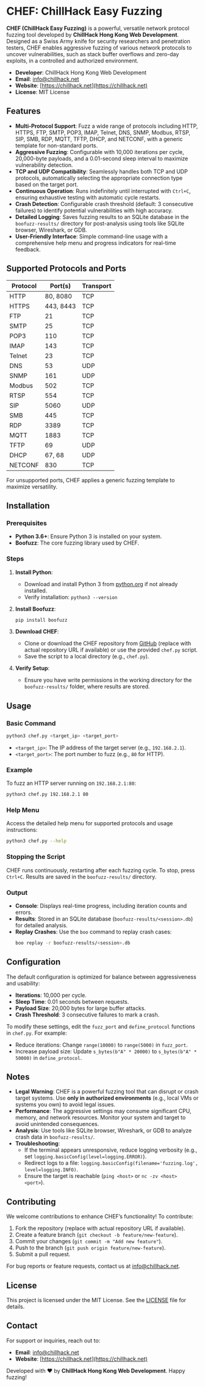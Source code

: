 # CHEF: ChillHack Easy Fuzzing

**CHEF (ChillHack Easy Fuzzing)** is a powerful, versatile network protocol fuzzing tool developed by **ChillHack Hong Kong Web Development**. Designed as a Swiss Army knife for security researchers and penetration testers, CHEF enables aggressive fuzzing of various network protocols to uncover vulnerabilities, such as stack buffer overflows and zero-day exploits, in a controlled and authorized environment.

- **Developer**: ChillHack Hong Kong Web Development
- **Email**: [info@chillhack.net](mailto:info@chillhack.net)
- **Website**: [https://chillhack.net](https://chillhack.net)
- **License**: MIT License

## Features

- **Multi-Protocol Support**: Fuzz a wide range of protocols including HTTP, HTTPS, FTP, SMTP, POP3, IMAP, Telnet, DNS, SNMP, Modbus, RTSP, SIP, SMB, RDP, MQTT, TFTP, DHCP, and NETCONF, with a generic template for non-standard ports.
- **Aggressive Fuzzing**: Configurable with 10,000 iterations per cycle, 20,000-byte payloads, and a 0.01-second sleep interval to maximize vulnerability detection.
- **TCP and UDP Compatibility**: Seamlessly handles both TCP and UDP protocols, automatically selecting the appropriate connection type based on the target port.
- **Continuous Operation**: Runs indefinitely until interrupted with `Ctrl+C`, ensuring exhaustive testing with automatic cycle restarts.
- **Crash Detection**: Configurable crash threshold (default: 3 consecutive failures) to identify potential vulnerabilities with high accuracy.
- **Detailed Logging**: Saves fuzzing results to an SQLite database in the `boofuzz-results/` directory for post-analysis using tools like SQLite browser, Wireshark, or GDB.
- **User-Friendly Interface**: Simple command-line usage with a comprehensive help menu and progress indicators for real-time feedback.

## Supported Protocols and Ports

| Protocol       | Port(s)       | Transport |
|----------------|---------------|-----------|
| HTTP           | 80, 8080      | TCP       |
| HTTPS          | 443, 8443     | TCP       |
| FTP            | 21            | TCP       |
| SMTP           | 25            | TCP       |
| POP3           | 110           | TCP       |
| IMAP           | 143           | TCP       |
| Telnet         | 23            | TCP       |
| DNS            | 53            | UDP       |
| SNMP           | 161           | UDP       |
| Modbus         | 502           | TCP       |
| RTSP           | 554           | TCP       |
| SIP            | 5060          | UDP       |
| SMB            | 445           | TCP       |
| RDP            | 3389          | TCP       |
| MQTT           | 1883          | TCP       |
| TFTP           | 69            | UDP       |
| DHCP           | 67, 68        | UDP       |
| NETCONF        | 830           | TCP       |

For unsupported ports, CHEF applies a generic fuzzing template to maximize versatility.

## Installation

### Prerequisites
- **Python 3.6+**: Ensure Python 3 is installed on your system.
- **Boofuzz**: The core fuzzing library used by CHEF.

### Steps
1. **Install Python**:
   - Download and install Python 3 from [python.org](https://www.python.org/downloads/) if not already installed.
   - Verify installation: `python3 --version`

2. **Install Boofuzz**:
   ```bash
   pip install boofuzz
   ```

3. **Download CHEF**:
   - Clone or download the CHEF repository from [GitHub](#) (replace with actual repository URL if available) or use the provided `chef.py` script.
   - Save the script to a local directory (e.g., `chef.py`).

4. **Verify Setup**:
   - Ensure you have write permissions in the working directory for the `boofuzz-results/` folder, where results are stored.

## Usage

### Basic Command
```bash
python3 chef.py <target_ip> <target_port>
```

- `<target_ip>`: The IP address of the target server (e.g., `192.168.2.1`).
- `<target_port>`: The port number to fuzz (e.g., `80` for HTTP).

### Example
To fuzz an HTTP server running on `192.168.2.1:80`:
```bash
python3 chef.py 192.168.2.1 80
```

### Help Menu
Access the detailed help menu for supported protocols and usage instructions:
```bash
python3 chef.py --help
```

### Stopping the Script
CHEF runs continuously, restarting after each fuzzing cycle. To stop, press `Ctrl+C`. Results are saved in the `boofuzz-results/` directory.

### Output
- **Console**: Displays real-time progress, including iteration counts and errors.
- **Results**: Stored in an SQLite database (`boofuzz-results/<session>.db`) for detailed analysis.
- **Replay Crashes**: Use the `boo` command to replay crash cases:
  ```bash
  boo replay -r boofuzz-results/<session>.db
  ```

## Configuration

The default configuration is optimized for balance between aggressiveness and usability:
- **Iterations**: 10,000 per cycle.
- **Sleep Time**: 0.01 seconds between requests.
- **Payload Size**: 20,000 bytes for large buffer attacks.
- **Crash Threshold**: 3 consecutive failures to mark a crash.

To modify these settings, edit the `fuzz_port` and `define_protocol` functions in `chef.py`. For example:
- Reduce iterations: Change `range(10000)` to `range(5000)` in `fuzz_port`.
- Increase payload size: Update `s_bytes(b"A" * 20000)` to `s_bytes(b"A" * 50000)` in `define_protocol`.

## Notes

- **Legal Warning**: CHEF is a powerful fuzzing tool that can disrupt or crash target systems. Use **only in authorized environments** (e.g., local VMs or systems you own) to avoid legal issues.
- **Performance**: The aggressive settings may consume significant CPU, memory, and network resources. Monitor your system and target to avoid unintended consequences.
- **Analysis**: Use tools like SQLite browser, Wireshark, or GDB to analyze crash data in `boofuzz-results/`.
- **Troubleshooting**:
  - If the terminal appears unresponsive, reduce logging verbosity (e.g., set `logging.basicConfig(level=logging.ERROR)`).
  - Redirect logs to a file: `logging.basicConfig(filename='fuzzing.log', level=logging.INFO)`.
  - Ensure the target is reachable (`ping <host>` or `nc -zv <host> <port>`).

## Contributing

We welcome contributions to enhance CHEF’s functionality! To contribute:
1. Fork the repository (replace with actual repository URL if available).
2. Create a feature branch (`git checkout -b feature/new-feature`).
3. Commit your changes (`git commit -m "Add new feature"`).
4. Push to the branch (`git push origin feature/new-feature`).
5. Submit a pull request.

For bug reports or feature requests, contact us at [info@chillhack.net](mailto:info@chillhack.net).

## License

This project is licensed under the MIT License. See the [LICENSE](LICENSE) file for details.

## Contact

For support or inquiries, reach out to:
- **Email**: [info@chillhack.net](mailto:info@chillhack.net)
- **Website**: [https://chillhack.net](https://chillhack.net)

Developed with ❤️ by **ChillHack Hong Kong Web Development**. Happy fuzzing!